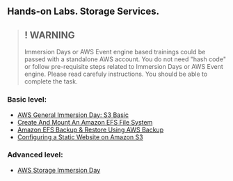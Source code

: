 ## Hands-on Labs. Storage Services.

>## ! WARNING
>Immersion Days or AWS Event engine based trainings could be passed with a standalone AWS account. You do not need "hash code" or follow pre-requisite steps related to Immersion Days or AWS Event engine.
Please read carefuly instructions. You should be able to complete the task.

### Basic level:
- [AWS General Immersion Day: S3 Basic](https://catalog.workshops.aws/general-immersionday/en-US/basic-modules/60-s3)
- [Create And Mount An Amazon EFS File System](https://aws.amazon.com/ru/getting-started/hands-on/create-mount-amazon-efs-file-system-on-amazon-ec2-using-launch-wizard/?trk=gs_card)
- [Amazon EFS Backup & Restore Using AWS Backup](https://aws.amazon.com/ru/getting-started/hands-on/amazon-efs-backup-and-restore-using-aws-backup/?trk=gs_card)
- [Configuring a Static Website on Amazon S3](https://docs.aws.amazon.com/AmazonS3/latest/userguide/HostingWebsiteOnS3Setup.html)

### Advanced level:
- [AWS Storage Immersion Day](https://catalog.us-east-1.prod.workshops.aws/workshops/74237958-77c8-4e7f-a02f-ae201a04d759/en-US/)
